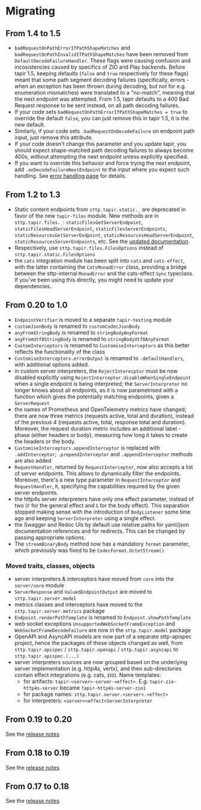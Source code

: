 # Migrating

## From 1.4 to 1.5

- `badRequestOnPathErrorIfPathShapeMatches` and `badRequestOnPathInvalidIfPathShapeMatches` have been removed from `DefaultDecodeFailureHandler`. These flags were causing confusion and incosistencies caused by specifics of ZIO and Play backends. Before tapir 1.5, keeping defaults (`false` and `true` respectively for these flags) meant that some path segment decoding failures (specifically, errors - when an exception has been thrown during decoding, but not for e.g. enumeration mismatches) were translated to a "no-match", meaning that the next endpoint was attempted. From 1.5, tapir defaults to a 400 Bad Request response to be sent instead, on all path decoding failures.
- If your code sets `badRequestOnPathErrorIfPathShapeMatches = true` to override the default `false`, you can just remove this in tapir 1.5, it is the new default.
- Similarly, if your code sets `.badRequestOnDecodeFailure` on endpoint path input, just remove this attribute.
- If your code doesn't change this parameter and you update tapir, you should expect shape-matched path decoding failures to always become 400s, without attempting the next endpoint unless explicitly specified.
- If you want to override this behavior and force trying the next endpoint, add `.onDecodeFailureNextEndpoint` to the input where you expect such handling. See [error handling page](server/errors.html#default-failure-handler) for details.

## From 1.2 to 1.3

- Static content endpoints from `sttp.tapir.static._` are deprecated in favor of the new `tapir-files` module. New methods are in `sttp.tapir.files._`: `staticFilesGetServerEndpoint`, `staticFilesHeadServerEndpoint`, `staticFilesServerEndpoints`, `staticResourcesGetServerEndpoint`, `staticResourcesHeadServerEndpoint`, `staticResourcesServerEndpoints`, etc. See the [updated documentation](endpoint/static.md).
- Respectively, use `sttp.tapir.files.FilesOptions` instead of `sttp.tapir.static.FilesOptions`
- the `cats` integration module has been split into `cats` and `cats-effect`, with the latter containing the `CatsMonadError` class, providing a bridge between the sttp-internal `MonadError` and the cats-effect `Sync` typeclass. If you've been using this directly, you might need to update your dependencies.

## From 0.20 to 1.0

- `EndpointVerifier` is moved to a separate `tapir-testing` module
- `customJsonBody` is renamed to `customCodecJsonBody`
- `anyFromStringBody` is renamed to `stringBodyAnyFormat`
- `anyFromUtf8StringBody` is renamed to `stringBodyUtf8AnyFormat`
- `CustomInterceptors` is renamed to `CustomiseInterceptors` as this better reflects the functionality of the class
- `CustomiseInterceptors.errorOutput` is renamed to `.defaultHandlers`, with additional options added.
- in custom server interpreters, the `RejectInterecptor` must be now disabled explicitly using `RejectInterceptor.disableWhenSingleEndpoint` when a single endpoint is being interpreted; the `ServerInterpreter` no longer knows about all endpoints, as it is now parametrised with a function which gives the potentially matching endpoints, given a `ServerRequest`
- the names of Prometheus and OpenTelemetry metrics have changed; there are now three metrics (requests active, total and duration), instead of the previous 4 (requests active, total, response total and duration). Moreover, the request duration metric includes an additional label - phase (either headers or body), measuring how long it takes to create the headers or the body.
- `CustomiseInterceptors.appendInterceptor` is replaced with `.addInterceptor`; `.prependInterceptor` and `.appendInterceptor` methods are also added
- `RequestHandler`, returned by `RequestInterceptor`, now also accepts a list of server endpoints. This allows to dynamically filter the endpoints. Moreover, there's a new type parameter in `RequestInterceptor` and `RequestHandler`, `R`, specifying the capabilities required by the given server endpoints.
- the http4s server interpreters have only one effect parameter, instead of two (`F` for the general effect and `G` for the body effect). This separation stopped making sense with the introduction of `BodyListener` some time ago and keeping `ServerInterpreter` using a single effect.
- the Swagger and Redoc UIs by default use relative paths for yaml/json documentation references and for redirects. This can be changed by passing appropriate options.
- The `streamBinaryBody` method now has a mandatory `format` parameter, which previously was fixed to be `CodecFormat.OctetStream()`

### Moved traits, classes, objects

- server interpreters & interceptors have moved from `core` into the `server/core` module
- `ServerResponse` and `ValuedEndpointOutput` are moved to `sttp.tapir.server.model`
- metrics classes and interceptors have moved to the `sttp.tapir.server.metrics` package
- `Endpoint.renderPathTemplate` is renamed to `Endpoint.showPathTemplate`
- web socket exceptions `UnsupportedWebSocketFrameException` and `WebSocketFrameDecodeFailure` are now in the `sttp.tapir.model` package
- OpenAPI and AsyncAPI models are now part of a separate sttp-apispec project, hence the packages of these objects changed as well, from `sttp.tapir.apispec` / `sttp.tapir.openapi` / `sttp.tapir.asyncapi` to `sttp.tapir.apispec.(...)`
- server interpreters sources are now grouped based on the underlying server implementation (e.g. http4s, vertx), and then sub-directories contain effect integrations (e.g. cats, zio). Name templates:
  - for artifacts: `tapir-<server>-server-<effect>`. E.g. `tapir-zio-http4s-server` became `tapir-http4s-server-zio1`
  - for package names: `sttp.tapir.server.<server>.<effect>`
  - for interpreters: `<server><effect>ServerInterpreter`

## From 0.19 to 0.20

See the [release notes](https://github.com/softwaremill/tapir/releases/tag/v0.20.0)

## From 0.18 to 0.19

See the [release notes](https://github.com/softwaremill/tapir/releases/tag/v0.19.0)

## From 0.17 to 0.18

See the [release notes](https://github.com/softwaremill/tapir/releases/tag/v0.18.0)
